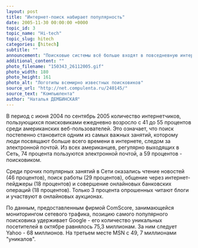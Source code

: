 ```yaml
---
layout: post
title: "Интернет-поиск набирает популярность"
date: 2005-11-30 00:00:00 +0000
topic_id: 3
topic_name: "Hi-tech"
topic_slug: hitech
categories: [hitech]
subtitle: ""
announcement: "Поисковые системы всё больше входят в повседневную интернет-активность пользователей сети, показывают результаты опроса, проведенного Pew Internet Project."
additional_content: ""
photo_filename: "150343_26112005.gif"
photo_width: 180
photo_height: 161
photo_alt: "Логотипы всемирно известных поисковиков"
source_url: "http://net.compulenta.ru/240145/"
source_text: "Компьюлента"
author: "Наталья ДЕМБИНСКАЯ"
---
```

В период с июня 2004 по сентябрь 2005 количество интернетчиков, пользующихся поисковиками ежедневно возросло с 41 до 55 процентов среди американских веб-пользователей. Это означает, что поиск постепенно становится одним из самых важных занятий, которому люди посвящают больше всего времени в интернете, следом за электронной почтой. Из всех американцев, регулярно выходящих в Сеть, 74 процента пользуются электронной почтой, а 59 процентов - поисковиком.

Среди прочих популярных занятий в Сети оказались чтение новостей (46 процентов), поиск работы (29 процентов), общение через интернет-пейджеры (18 процентов) и совершение онлайновых банковских операций (18 процентов). Только 3 процента опрошенных читают блоги и участвуют в онлайновых аукционах.

По данным, предоставленным фирмой ComScore, занимающейся мониторингом сетевого трафика, позицию самого популярного поисковика удерживает Google - его количество уникальных посетителей в октябре равнялось 75,3 миллионам. За ним следует Yahoo - 68 миллионов. На третьем месте MSN с 49, 7 миллионами "уникалов".
